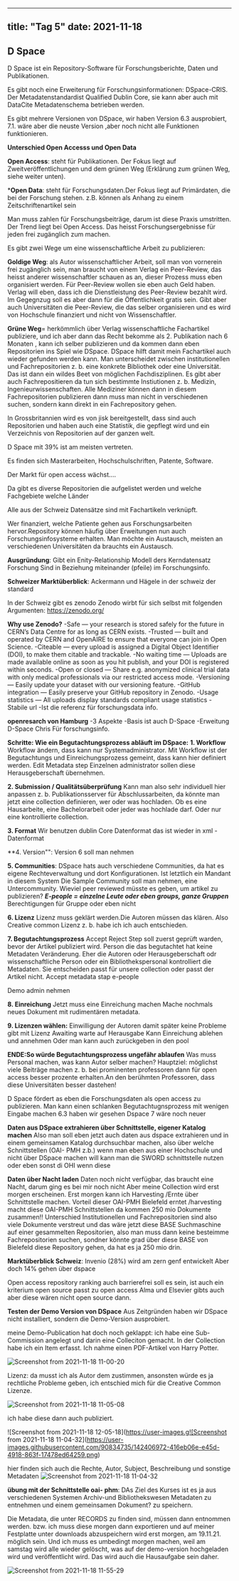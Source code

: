 
---
title: "Tag 5"
date: 2021-11-18
---

**D Space**
---
D Space ist ein Repository-Software für Forschungsberichte, Daten und Publikationen.

Es gibt noch eine Erweiterung für Forschungsinformationen: DSpace-CRIS.
Der Metadatenstandardist Qualified Dublin Core, sie kann aber auch mit DataCite Metadatenschema betrieben werden.
 
Es gibt mehrere Versionen von DSpace, wir haben Version 6.3 ausprobiert, 7.1. wäre aber die neuste Version ,aber noch nicht alle Funktionen funktionieren.
 
**Unterschied Open Accesss und Open Data**

**Open Access**: steht für Publikationen. Der Fokus liegt auf Zweitveröffentlichungen und dem grünen Weg (Erklärung zum grünen Weg, siehe weiter unten).

***Open Data**: steht für Forschungsdaten.Der Fokus liegt auf Primärdaten, die bei der Forschung stehen. z.B. können als Anhang zu einem Zeitschriftenartikel sein

Man muss zahlen für Forschungsbeiträge, darum ist diese Praxis umstritten. Der Trend liegt bei Open Access. Das heisst Forschungsergebnisse für jeden frei zugänglich zum machen.
 
 

Es gibt zwei Wege um eine wissenschaftliche Arbeit zu publizieren:

**Goldige Weg**: als Autor wissenschaftlicher Arbeit, soll man von vornerein frei zugänglich sein, man braucht von einem Verlag ein Peer-Review, das heisst anderer wissenschaftler schauen  as an, dieser Prozess muss eben organisiert werden. Für Peer-Review wollen sie eben auch Geld haben. 
Verlag will eben, dass ich die Dienstleistung des Peer-Review bezahlt wird. Im Gegegnzug soll es aber dann für die Öffentlichkeit gratis sein. Gibt aber auch Universitäten die Peer-Review, die das selber organisieren und es wird von Hochschule finanziert und nicht von Wissenschaftler.

**Grüne Weg**= herkömmlich über Verlag wissenschaftliche Fachartikel publiziere, und ich aber dann das Recht bekomme als 2. Publikation nach 6 Monaten , kann ich selber publizieren und da kommen dann eben Repositorien ins Spiel wie DSpace. DSpace hilft damit mein Fachartikel auch wieder gefunden werden kann.
Man unterscheidet zwischen institutionellen und Fachrepositorien z. b. eine konkrete Bibliothek oder eine Universität. Das ist dann ein wildes Beet von möglichen Fachdisziplinen. 
Es gibt aber auch Fachrepositieren da tun sich bestimmte Instiutionen z. b. Medizin, Ingenieurwissenschaften. Alle Mediziner können dann in diesem Fachrepositorien publizieren dann muss man nicht in verschiedenen suchen, sondern kann direkt in ein Fachrepository gehen.
 
In Grossbritannien wird es von jisk bereitgestellt, dass sind auch Repositorien und haben auch eine Statistik, die gepflegt wird und ein Verzeichnis von Repositorien auf der ganzen welt.

D Space mit 39% ist am meisten vertreten.

Es finden sich Masterarbeiten, Hochschulschriften, Patente, Software.
 
Der Markt für open access wächst....
 	 
	 
Da gibt es diverse Repositorien die aufgelistet werden und welche Fachgebiete welche Länder
 
Alle aus der Schweiz
Datensätze sind mit Fachartikeln verknüpft.
 
Wer finanziert, welche Patiente gehen aus Forschungsarbeiten hervor.Repository können häufig über Erweitungen nun auch Forschungsinfosysteme erhalten.
Man möchte ein Austausch, meisten an verschiedenen Universitäten da brauchts ein Austausch.
 
**Ausgründung**: Gibt ein Enity-Relationship Modell ders Kerndatensatz Forschung
Sind in Beziehung miteinander  (pfeile) im Forschungsinfo.

**Schweizer Marktüberblick**:
Ackermann und Hägele in der schweiz der standard

In der Schweiz gibt es zenodo
Zenodo wirbt für sich selbst mit folgenden Argumenten:
https://zenodo.org/

**Why use Zenodo?**
-Safe — your research is stored safely for the future in CERN’s Data Centre for as long as CERN exists.
-Trusted — built and operated by CERN and OpenAIRE to ensure that everyone can join in Open Science.
-Citeable — every upload is assigned a Digital Object Identifier (DOI), to make them citable and trackable.
-No waiting time — Uploads are made available online as soon as you hit publish, and your DOI is registered within seconds.
-Open or closed — Share e.g. anonymized clinical trial data with only medical professionals via our restricted access mode.
-Versioning — Easily update your dataset with our versioning feature.
-GitHub integration — Easily preserve your GitHub repository in Zenodo.
-Usage statistics — All uploads display standards compliant usage statistics
-Stabile url 
-Ist die referenz für forschungsdata info.


**openresarch von Hamburg**
-3 Aspekte 
-Basis ist auch D-Space
-Erweitung D-Space Chris Für forschungsinfo.



**Schritte: Wie ein Begutachtungsprozess abläuft im DSpace:**
**1. Workflow**
Workflow ändern, dass kann nur Systemadministrator. Mit Workflow ist der Begutachtungs und Einreichungsprozess gemeint, dass kann hier definiert werden.
Edit Metadata step
Einzelnen administrator sollen diese Herausgeberschaft übernehmen.

**2. Submission / Qualitätsüberprüfung**
Kann man also sehr individuell hier anpassen
z. b. Publikationsserver für Abschlussarbeiten, da könnte man jetzt eine collection definieren, wer oder was hochladen. Ob es eine Hausarbeite, eine Bachelorarbeit oder jeder was hochlade darf. Oder nur eine kontrollierte collection. 
 
**3. Format** 
Wir benutzen dublin Core Datenformat das ist wieder in xml -Datenformat

**4. Version"": Version 6 soll man nehmen

**5. Communities**: DSpace hats auch verschiedene Communities, da hat es eigene Rechteverwaltung und dort Konfigurationen. Ist letztlich ein Mandant in diesem System
Die Sample Community soll man nehmen, eine Untercommunity.
Wieviel peer reviewed müsste es geben, um artikel zu publizieren?
 **_E-people = einzelne Leute oder eben groups, ganze Gruppen_**
Berechtigungen für Gruppe oder eben nicht


**6. Lizenz**
Lizenz muss geklärt werden.Die Autoren müssen das klären.
Also Creative common Lizenz z. b. habe ich ich auch entschieden.


**7. Begutachtungsprozess**
Accept Reject Step soll zuerst geprüft warden, bevor der Artikel publiziert wird.
Person die das begutachtet hat keine Metadaten Veränderung.
Eher die Autoren oder Herausgeberschaft odr wissenschaftliche Person oder ein Bibliothekspersonal kontrolliert die Metadaten. Sie entscheiden passt für unsere collection oder passt der Artikel nicht.
Accept metadata stap
e-people
 
Demo admin nehmen
 
**8. Einreichung**
Jetzt muss eine Einreichung machen
Mache nochmals neues Dokument mit rudimentären metadata.

**9. Lizenzen wählen:** Einwilligung der Autoren  damit später keine Probleme gibt mit Lizenz
Awaiting warte auf Herausgabe
Kann Einreichung ablehen und annehmen
Oder man kann auch zurückgeben in den pool

**ENDE:So würde Begutachtungsprozess ungefähr ablaufen**
Was muss Personal machen, was kann Autor selber machen?
Hauptziel: möglichst viele Beiträge machen z. b. bei prominenten professoren dann für open access besser prozente erhalten.An den berühmten Professoren, dass diese Universitäten besser dastehen!

 
D Space fördert as eben die Forschungsdaten als open access zu publizieren.
Man kann einen schlanken Begutachtugnsprozess mit wenigen Eingabe machen
6.3 haben wir gesehen Dspace 7 wäre noch neuer

**Daten aus DSpace extrahieren über Schnittstelle, eigener Katalog machen**
Also man soll eben jetzt auch daten aus dspace extrahieren und in einem gemeinsamen Katalog durchsuchbar machen, also über welche Schnittstellen (OAI- PMH z.b.) wenn man eben aus einer Hochschule und nicht über DSpace machen will kann man die SWORD schnittstelle nutzen oder eben sonst di OHI wenn diese
 
**Daten über Nacht laden**
Daten noch nicht verfügbar, das braucht eine Nacht, darum ging es bei mir noch nicht
Aber meine Collection wird erst morgen erscheinen. Erst morgen kann ich Harvesting /Ernte über Schnittstelle machen.
Vorteil dieser OAI-PMH Bielefeld erntet /harvesting macht  diese OAI-PMH Schnittstellen da kommen 250 mio Dokumente zusammen!!
Unterschied Institutionellen und Fachrepositorien sind also viele Dokumente verstreut und das wäre jetzt diese BASE Suchmaschine auf einer gesammelten Repositorien, also man muss dann keine besteimme Fachrepositorien suchen, sondner könnte grad über diese BASE  von Bielefeld diese Repository gehen, da hat es ja 250 mio drin.
 
 

**Marktüberblick Schweiz**:
Invenio (28%) wird am zern genf entwickelt
Aber doch 14% gehen über dspace

Open access repository ranking auch barrierefrei soll es sein, ist auch ein kriterium
open source passt zu open access
Alma und Elsevier gibts auch aber diese wären nicht open source dann.
 


**Testen der Demo Version von DSpace**
Aus Zeitgründen haben wir DSpace nicht installiert, sondern die Demo-Version ausprobiert.

meine Demo-Publication hat doch noch geklappt:
ich habe eine Sub-Commission angelegt und darin eine Colleciton gemacht.
In der Collection habe ich ein Item erfasst. Ich nahme einen PDF-Artikel von Harry Potter.


![Screenshot from 2021-11-18 11-00-20](https://user-images.githubusercontent.com/90834735/142407155-ab570578-4d00-4b99-8b5f-baf277cb8738.png)

Lizenz: da musst ich als Autor dem zustimmen, ansonsten würde es ja rechtliche Probleme geben, ich entschied mich für die 
Creative Common Lizenze.

![Screenshot from 2021-11-18 11-05-08](https://user-images.githubusercontent.com/90834735/142407482-5348105f-353a-448f-8b78-a1690c0edb4e.png)






ich habe diese dann auch publiziert.

![Screenshot from 2021-11-18 12-05-18](https://user-images.g![Screenshot from 2021-11-18 11-04-32](https://user-images.githubusercontent.com/90834735/142406972-416eb06e-e45d-4918-863f-17478ed64259.png)


hier finden sich auch die Rechte, Autor, Subject, Beschreibung und sonstige Metadaten
![Screenshot from 2021-11-18 11-04-32](https://user-images.githubusercontent.com/90834735/142407060-63f73021-a433-4e41-aaf9-ed59dabf5d6c.png)







**übung mit der Schnittstelle oai- phm**:
DAs Ziel des Kurses ist es ja aus verschiedenen Systemen Archiv-und Bibliothekswesen Metadaten zu entnehmen und einem gemeinsamen Dokument?   zu speichern.

Die Metadata, die unter RECORDS zu finden sind, müssen dann entnommen werden. bzw. ich muss diese morgen dann exportieren und auf meiner Festplatte unter downloads abzuspeichern wird erst morgen, am 19.11.21. möglich sein. Und ich muss es umbedingt morgen machen, weil am samstag wird alle wieder gelöscht, was auf der demo-version hochgeladen wird und veröffentlicht wird.
Das wird auch die Hausaufgabe sein daher.

![Screenshot from 2021-11-18 11-55-29](https://user-images.githubusercontent.com/90834735/142404057-eb0ab083-d855-4214-a200-c913feb9b65e.png)

